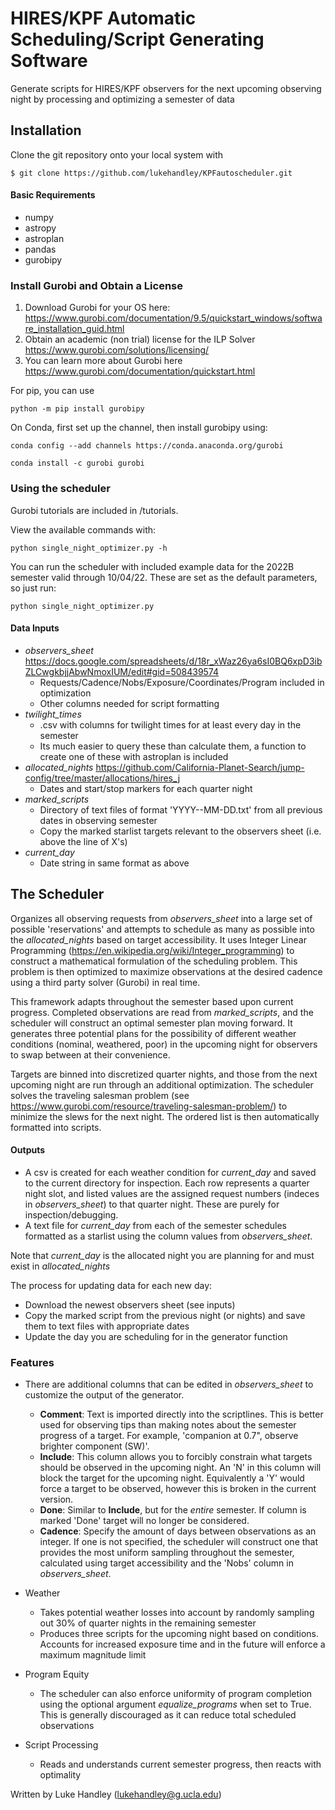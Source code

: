 # HIRES/KPF Automatic Scheduling/Script Generating Software
Generate scripts for HIRES/KPF observers for the next upcoming observing night by processing and optimizing a semester of data

## Installation

Clone the git repository onto your local system with
```
$ git clone https://github.com/lukehandley/KPFautoscheduler.git
```

#### Basic Requirements
* numpy
* astropy
* astroplan
* pandas
* gurobipy



### Install Gurobi and Obtain a License
  1. Download Gurobi for your OS here: https://www.gurobi.com/documentation/9.5/quickstart_windows/software_installation_guid.html
  2. Obtain an academic (non trial) license for the ILP Solver https://www.gurobi.com/solutions/licensing/
  3. You can learn more about Gurobi here https://www.gurobi.com/documentation/quickstart.html

For pip, you can use 
```
python -m pip install gurobipy
```
 
On Conda, first set up the channel, then install gurobipy using:
```
conda config --add channels https://conda.anaconda.org/gurobi
```
```
conda install -c gurobi gurobi
```

### Using the scheduler
Gurobi tutorials are included in /tutorials.

View the available commands with:
```
python single_night_optimizer.py -h
```

You can run the scheduler with included example data for the 2022B semester valid through 10/04/22. These are set as the default parameters, so just run:
```
python single_night_optimizer.py
```

#### Data Inputs
* *observers_sheet* https://docs.google.com/spreadsheets/d/18r_xWaz26ya6sI0BQ6xpD3ibZLCwgkbjjAbwNmoxIUM/edit#gid=508439574
  * Requests/Cadence/Nobs/Exposure/Coordinates/Program included in optimization
  * Other columns needed for script formatting
* *twilight_times*
  * .csv with columns for twilight times for at least every day in the semester
  * Its much easier to query these than calculate them, a function to create one of these with astroplan is included
* *allocated_nights* https://github.com/California-Planet-Search/jump-config/tree/master/allocations/hires_j
  * Dates and start/stop markers for each quarter night
* *marked_scripts*
  * Directory of text files of format 'YYYY--MM-DD.txt' from all previous dates in observing semester
  * Copy the marked starlist targets relevant to the observers sheet (i.e. above the line of X's)
* *current_day*
  * Date string in same format as above
 
## The Scheduler

Organizes all observing requests from *observers_sheet* into a large set of possible 'reservations' and attempts to schedule as many as possible 
into the *allocated_nights* based on target accessibility. It uses Integer Linear Programming (https://en.wikipedia.org/wiki/Integer_programming)
to construct a mathematical formulation of the scheduling problem. This problem is then optimized to maximize observations at the desired cadence
using a third party solver (Gurobi) in real time.

This framework adapts throughout the semester based upon current progress. Completed observations are read from *marked_scripts*, and the
scheduler will construct an optimal semester plan moving forward. It generates three potential plans for the possibility of different weather conditions
(nominal, weathered, poor) in the upcoming night for observers to swap between at their convenience. 

Targets are binned into discretized quarter nights, and those from the next upcoming night are run through an additional optimization. The scheduler
solves the traveling salesman problem (see https://www.gurobi.com/resource/traveling-salesman-problem/) to minimize the slews for the next night. The 
ordered list is then automatically formatted into scripts.

#### Outputs
* A csv is created for each weather condition for *current_day* and saved to the current directory for inspection. Each row represents a quarter night
slot, and listed values are the assigned request numbers (indeces in *observers_sheet*) to that quarter night. These are purely for inspection/debugging.
* A text file for *current_day* from each of the semester schedules formatted as a starlist using the column values from *observers_sheet*.

Note that *current_day* is the allocated night you are planning for and must exist in *allocated_nights*

The process for updating data for each new day:
* Download the newest observers sheet (see inputs)
* Copy the marked script from the previous night (or nights) and save them to text files with appropriate dates
* Update the day you are scheduling for in the generator function

### Features

* There are additional columns that can be edited in *observers_sheet* to customize the output of the generator.

  * **Comment**: Text is imported directly into the scriptlines. This is better used for observing tips than making notes about the semester 
  progress of a target. For example, 'companion at 0.7", observe brighter component (SW)'.
  * **Include**: This column allows you to forcibly constrain what targets should be observed in the upcoming night. An 'N' in this column will
  block the target for the upcoming night. Equivalently a 'Y' would force a target to be observed, however this is broken in the current version.
  * **Done**: Similar to **Include**, but for the *entire* semester. If column is marked 'Done' target will no longer be considered.
  * **Cadence**: Specify the amount of days between observations as an integer. If one is not specified, the scheduler will construct one that 
  provides the most uniform sampling throughout the semester, calculated using target accessibility and the 'Nobs' column in *observers_sheet*.

* Weather
  * Takes potential weather losses into account by randomly sampling out 30% of quarter nights in the remaining semester
  * Produces three scripts for the upcoming night based on conditions. Accounts for increased exposure time and in the future will enforce a
  maximum magnitude limit
  
* Program Equity
  * The scheduler can also enforce uniformity of program completion using the optional argument *equalize_programs* when set to True. This is
  generally discouraged as it can reduce total scheduled observations

* Script Processing
  * Reads and understands current semester progress, then reacts with optimality




Written by Luke Handley (lukehandley@g.ucla.edu)

